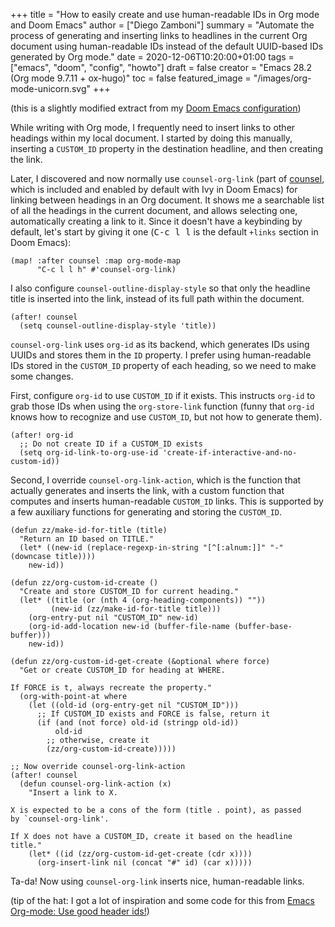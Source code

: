 +++
title = "How to easily create and use human-readable IDs in Org mode and Doom Emacs"
author = ["Diego Zamboni"]
summary = "Automate the process of generating and inserting links to headlines in the current Org document using human-readable IDs instead of the default UUID-based IDs generated by Org mode."
date = 2020-12-06T10:20:00+01:00
tags = ["emacs", "doom", "config", "howto"]
draft = false
creator = "Emacs 28.2 (Org mode 9.7.11 + ox-hugo)"
toc = false
featured_image = "/images/org-mode-unicorn.svg"
+++

(this is a slightly modified extract from my [Doom Emacs configuration](/post/my-doom-emacs-configuration-with-commentary/))

While writing with Org mode, I frequently need to insert links to other headings within my local document. I started by doing this manually, inserting a `CUSTOM_ID` property in the destination headline, and then creating the link.

Later, I discovered and now normally use `counsel-org-link` (part of [counsel](https://github.com/abo-abo/swiper), which is included and enabled by default with Ivy in Doom Emacs) for linking between headings in an Org document. It shows me a searchable list of all the headings in the current document, and allows selecting one, automatically creating a link to it. Since it doesn't have a keybinding by default, let's start by giving it one (<kbd>C-c l l</kbd> is the default `+links` section in Doom Emacs):

```emacs-lisp
(map! :after counsel :map org-mode-map
      "C-c l l h" #'counsel-org-link)
```

I also configure `counsel-outline-display-style` so that only the headline title is inserted into the link, instead of its full path within the document.

```emacs-lisp
(after! counsel
  (setq counsel-outline-display-style 'title))
```

`counsel-org-link` uses `org-id` as its backend, which generates IDs using UUIDs and stores them in the `ID` property. I prefer using human-readable IDs stored in the `CUSTOM_ID` property of each heading, so we need to make some changes.

First, configure `org-id` to use `CUSTOM_ID` if it exists. This instructs `org-id` to grab those IDs when using the `org-store-link` function (funny that `org-id` knows how to recognize and use `CUSTOM_ID`, but not how to generate them).

```emacs-lisp
(after! org-id
  ;; Do not create ID if a CUSTOM_ID exists
  (setq org-id-link-to-org-use-id 'create-if-interactive-and-no-custom-id))
```

Second, I override `counsel-org-link-action`, which is the function that actually generates and inserts the link, with a custom function that computes and inserts human-readable `CUSTOM_ID` links. This is supported by a few auxiliary functions for generating and storing the `CUSTOM_ID`.

```emacs-lisp
(defun zz/make-id-for-title (title)
  "Return an ID based on TITLE."
  (let* ((new-id (replace-regexp-in-string "[^[:alnum:]]" "-" (downcase title))))
    new-id))

(defun zz/org-custom-id-create ()
  "Create and store CUSTOM_ID for current heading."
  (let* ((title (or (nth 4 (org-heading-components)) ""))
         (new-id (zz/make-id-for-title title)))
    (org-entry-put nil "CUSTOM_ID" new-id)
    (org-id-add-location new-id (buffer-file-name (buffer-base-buffer)))
    new-id))

(defun zz/org-custom-id-get-create (&optional where force)
  "Get or create CUSTOM_ID for heading at WHERE.

If FORCE is t, always recreate the property."
  (org-with-point-at where
    (let ((old-id (org-entry-get nil "CUSTOM_ID")))
      ;; If CUSTOM_ID exists and FORCE is false, return it
      (if (and (not force) old-id (stringp old-id))
          old-id
        ;; otherwise, create it
        (zz/org-custom-id-create)))))

;; Now override counsel-org-link-action
(after! counsel
  (defun counsel-org-link-action (x)
    "Insert a link to X.

X is expected to be a cons of the form (title . point), as passed
by `counsel-org-link'.

If X does not have a CUSTOM_ID, create it based on the headline
title."
    (let* ((id (zz/org-custom-id-get-create (cdr x))))
      (org-insert-link nil (concat "#" id) (car x)))))
```

Ta-da! Now using `counsel-org-link` inserts nice, human-readable links.

(tip of the hat: I got a lot of inspiration and some code for this from [Emacs Org-mode: Use good header ids!](https://writequit.org/articles/emacs-org-mode-generate-ids.html))
